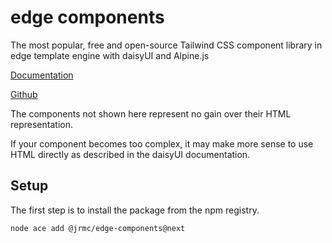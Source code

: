 # edge components

The most popular, free and open-source Tailwind CSS component library in edge template engine with daisyUI and Alpine.js

[Documentation](https://edge-components.jrmc.dev)

[Github](https://github.com/batosai/edge-components)


The components not shown here represent no gain over their HTML representation.

If your component becomes too complex, it may make more sense to use HTML directly as described in the daisyUI documentation.


## Setup

The first step is to install the package from the npm registry.

```sh
node ace add @jrmc/edge-components@next
```

